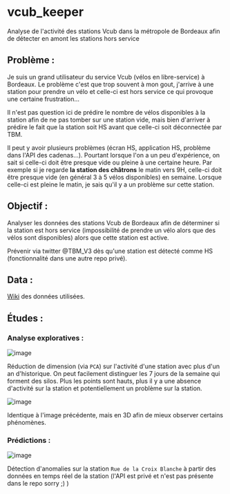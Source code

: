 # vcub_keeper
Analyse de l'activité des stations Vcub dans la métropole de Bordeaux afin de détecter en amont les stations hors service

## Problème : 

Je suis un grand utilisateur du service Vcub (vélos en libre-service) à Bordeaux. Le problème c'est que trop souvent à mon gout, j'arrive à une station pour prendre un vélo et celle-ci est hors service ce qui provoque une certaine frustration...

Il n'est pas question ici de prédire le nombre de vélos disponibles à la station afin de ne pas tomber sur une station vide, mais bien d'arriver à prédire le fait que la station soit HS avant que celle-ci soit déconnectée par TBM.

Il peut y avoir plusieurs problèmes (écran HS, application HS, problème dans l'API des cadenas...). Pourtant lorsque l'on a un peu d'expérience, on sait si celle-ci doit être presque vide ou pleine à une certaine heure. Par exemple si je regarde **la station des châtrons** le matin vers 9H, celle-ci doit être presque vide (en général 3 à 5 vélos disponibles) en semaine. Lorsque celle-ci est pleine le matin, je sais qu'il y a un problème sur cette station.

## Objectif : 

Analyser les données des stations Vcub de Bordeaux afin de déterminer si la station est hors service (impossibilité de prendre un vélo alors que des vélos sont disponibles) alors que cette station est active.

Prévenir via twitter @TBM_V3 dès qu'une station est détecté comme HS (fonctionnalité dans une autre repo privé).

## Data :

[Wiki](https://github.com/armgilles/vcub_keeper/blob/master/data/wiki_data.md) des données utilisées.

## Études : 

### Analyse exploratives : 

![image](https://user-images.githubusercontent.com/8374843/94968006-6d7d5000-0500-11eb-853b-7b944a11bb26.png)

Réduction de dimension (via `PCA`) sur l'activité d'une station avec plus d'un an d'historique. On peut facilement distinguer les 7 jours de la semaine qui forment des silos. Plus les points sont hauts, plus il y a une absence d'activité sur la station et potentiellement un problème sur la station.

![image](https://user-images.githubusercontent.com/8374843/94968827-e630dc00-0501-11eb-9130-128679683423.png)

Identique à l'image précédente, mais en 3D afin de mieux observer certains phénomènes.

### Prédictions : 

![image](https://user-images.githubusercontent.com/8374843/96337330-a2ec7680-1086-11eb-84ec-c42c4cd5f7f6.png)

Détection d'anomalies sur la station `Rue de la Croix Blanche` à partir des données en temps réel de la station (l'API est privé et n'est pas présente dans le repo sorry ;) )
